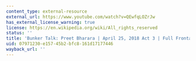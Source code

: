 ```yaml
---
content_type: external-resource
external_url: https://www.youtube.com/watch?v=QEwfqLOZrJw
has_external_license_warning: true
license: https://en.wikipedia.org/wiki/All_rights_reserved
status: ''
title: 'Bunker Talk: Preet Bharara | April 25, 2018 Act 3 | Full Frontal on TBS'
uid: 07971230-e157-45b2-bfc8-161d17177446
wayback_url: ''
---
```

